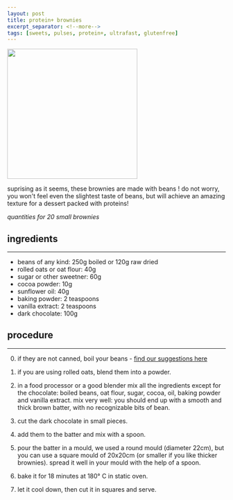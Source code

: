```yaml
---
layout: post
title: protein+ brownies
excerpt_separator: <!--more-->
tags: [sweets, pulses, protein+, ultrafast, glutenfree]
---
```


 <img src="../../../images/brownies.jpeg" width="300">

<!--more-->

suprising as it seems, these brownies are made with beans ! do not worry, you won't feel even the slightest taste of beans, but will achieve an amazing texture for a dessert packed with proteins!

*quantities for 20 small brownies*

## ingredients
---

- beans of any kind: 250g boiled or 120g raw dried
- rolled oats or oat flour: 40g
- sugar or other sweetner: 60g
- cocoa powder: 10g
- sunflower oil: 40g
- baking powder: 2 teaspoons
- vanilla extract: 2 teaspoons
- dark chocolate: 100g

## procedure
---

0. if they are not canned, boil your beans - [find our suggestions here](https://fagiolini.github.io/pulses-guide/) 

1. if you are using rolled oats, blend them into a powder.
   
2. in a food processor or a good blender mix all the ingredients except for the chocolate: boiled beans, oat flour, sugar, cocoa, oil, baking powder and vanilla extract. mix very well: you should end up with a smooth and thick brown batter, with no recognizable bits of bean.
   
3. cut the dark chocolate in small pieces.
   
4. add them to the batter and mix with a spoon.
   
5. pour the batter in a mould, we used a round mould (diameter 22cm), but you can use a square mould of 20x20cm (or smaller if you like thicker brownies). spread it well in your mould with the help of a spoon.
   
6. bake it for 18 minutes at 180° C in static oven.
   
7. let it cool down, then cut it in squares and serve.
